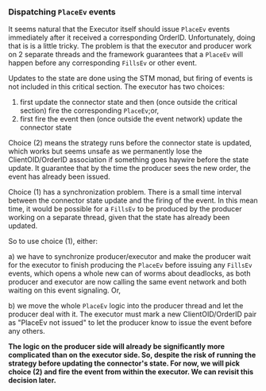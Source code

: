 ### Dispatching `PlaceEv` events

It seems natural that the Executor itself should issue `PlaceEv` events immediately after it received a corresponding OrderID. Unfortunately, doing that is is a little tricky. The problem is that the executor and producer work on 2 separate threads and the framework guarantees that a `PlaceEv` will happen before any corresponding `FillsEv` or other event. 

Updates to the state are done using the STM monad, but firing of events is not included in this critical section. The executor has two choices:

1) first update the connector state and then (once outside the critical section) fire the corresponding `PlaceEv`;or,
2) first fire the event then (once outside the event network) update the connector state

Choice (2) means the strategy runs before the connector state is updated, which works but seems unsafe as we permanently lose the ClientOID/OrderID association if something goes haywire before the state update. It guarantee that by the time the producer sees the new order, the event has already been issued. 

Choice (1) has a synchronization problem. There is a small time interval between the connector state update and the firing of the event. In this mean time, it would be possible for a `FillsEv` to be produced by the producer working on a separate thread, given that the state has already been updated. 

So to use choice (1), either:

a) we have to synchronize producer/executor and make the producer wait for the executor to finish producing the `PlaceEv` before issuing any `FillsEv` events, which opens a whole new can of worms about deadlocks, as both producer and executor are now calling the same event network and both waiting on this event signaling. Or, 

b) we move the whole `PlaceEv` logic into the producer thread and let the producer deal with it. The executor must mark a new ClientOID/OrderID pair as "PlaceEv not issued" to let the producer know to issue the event before any others.

**The logic on the producer side will already be significantly more complicated than on the executor side. So, despite the risk of running the strategy before updating the connector's state. For now, we will pick choice (2) and fire the event from within the executor. We can revisit this decision later.**

